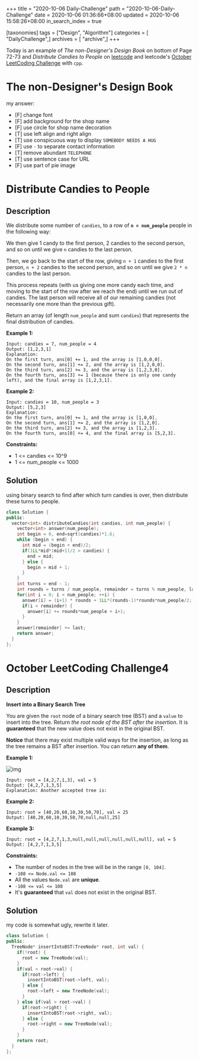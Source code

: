 +++
title = "2020-10-06 Daily-Challenge"
path = "2020-10-06-Daily-Challenge"
date = 2020-10-06 01:36:66+08:00
updated = 2020-10-06 15:58:26+08:00
in_search_index = true

[taxonomies]
tags = ["Design", "Algorithm"]
categories = [ "DailyChallenge",]
archives = [ "archive",]
+++

Today is an example of *The non-Designer's Design Book* on bottom of Page 72-73 and *Distribute Candies to People* on [leetcode](https://leetcode.com/problems/distribute-candies-to-people/) and leetcode's [October LeetCoding Challenge](https://leetcode.com/explore/challenge/card/october-leetcoding-challenge/559/week-1-october-1st-october-7th/3485/) with `cpp`.

<!-- more -->

# The non-Designer's Design Book

my answer:

- [F] change font
- [F] add background for the shop name
- [F] use circle for shop name decoration
- [T] use left align and right align
- [T] use conspicuous way to display `SOMEBODY NEEDS A HUG`
- [F] use `·` to separate contact information
- [T] remove abundant `TELEPHONE`
- [T] use sentence case for URL
- [F] use part of pie image

# Distribute Candies to People

## Description

We distribute some number of `candies`, to a row of **`n = num_people`** people in the following way:

We then give 1 candy to the first person, 2 candies to the second person, and so on until we give `n` candies to the last person.

Then, we go back to the start of the row, giving `n + 1` candies to the first person, `n + 2` candies to the second person, and so on until we give `2 * n` candies to the last person.

This process repeats (with us giving one more candy each time, and moving to the start of the row after we reach the end) until we run out of candies. The last person will receive all of our remaining candies (not necessarily one more than the previous gift).

Return an array (of length `num_people` and sum `candies`) that represents the final distribution of candies.

**Example 1:**

```
Input: candies = 7, num_people = 4
Output: [1,2,3,1]
Explanation:
On the first turn, ans[0] += 1, and the array is [1,0,0,0].
On the second turn, ans[1] += 2, and the array is [1,2,0,0].
On the third turn, ans[2] += 3, and the array is [1,2,3,0].
On the fourth turn, ans[3] += 1 (because there is only one candy left), and the final array is [1,2,3,1].
```

**Example 2:**

```
Input: candies = 10, num_people = 3
Output: [5,2,3]
Explanation: 
On the first turn, ans[0] += 1, and the array is [1,0,0].
On the second turn, ans[1] += 2, and the array is [1,2,0].
On the third turn, ans[2] += 3, and the array is [1,2,3].
On the fourth turn, ans[0] += 4, and the final array is [5,2,3].
```

**Constraints:**

- 1 <= candies <= 10^9
- 1 <= num_people <= 1000

## Solution

using binary search to find after which turn candies is over, then distribute these turns to people.

``` cpp
class Solution {
public:
  vector<int> distributeCandies(int candies, int num_people) {
    vector<int> answer(num_people);
    int begin = 0, end=sqrt(candies)*1.6;
    while (begin < end) {
      int mid = (begin + end)/2;
      if(1LL*mid*(mid+1)/2 > candies) {
        end = mid;
      } else {
        begin = mid + 1;
      }
    }
    int turns = end - 1;
    int rounds = turns / num_people, remainder = turns % num_people, last = candies - 1LL*turns*(turns+1)/2;
    for(int i = 0; i < num_people; ++i) {
      answer[i] = (i+1) * rounds + 1LL*(rounds-1)*rounds*num_people/2;
      if(i < remainder) {
        answer[i] += rounds*num_people + i+1;
      }
    }
    answer[remainder] += last;
    return answer;
  }
};
```

# October LeetCoding Challenge4

## Description

**Insert into a Binary Search Tree**

You are given the `root` node of a binary search tree (BST) and a `value` to insert into the tree. Return *the root node of the BST after the insertion*. It is **guaranteed** that the new value does not exist in the original BST.

**Notice** that there may exist multiple valid ways for the insertion, as long as the tree remains a BST after insertion. You can return **any of them**.

**Example 1:**

![img](https://assets.leetcode.com/uploads/2020/10/05/insertbst.jpg)

```
Input: root = [4,2,7,1,3], val = 5
Output: [4,2,7,1,3,5]
Explanation: Another accepted tree is:
```

**Example 2:**

```
Input: root = [40,20,60,10,30,50,70], val = 25
Output: [40,20,60,10,30,50,70,null,null,25]
```

**Example 3:**

```
Input: root = [4,2,7,1,3,null,null,null,null,null,null], val = 5
Output: [4,2,7,1,3,5]
```

**Constraints:**

- The number of nodes in the tree will be in the range `[0, 104]`.
- `-108 <= Node.val <= 108`
- All the values `Node.val` are **unique**.
- `-108 <= val <= 108`
- It's **guaranteed** that `val` does not exist in the original BST.

## Solution

my code is somewhat ugly, rewrite it later.

``` cpp
class Solution {
public:
  TreeNode* insertIntoBST(TreeNode* root, int val) {
    if(!root) {
      root = new TreeNode(val);
    }
    if(val < root->val) {
      if(root->left) {
        insertIntoBST(root->left, val);
      } else {
        root->left = new TreeNode(val);
      }
    } else if(val > root->val) {
      if(root->right) {
        insertIntoBST(root->right, val);
      } else {
        root->right = new TreeNode(val);
      }
    }
    return root;
  }
};
```